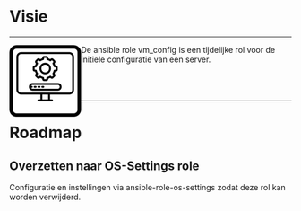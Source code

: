 # Visie
***

<img src="media/icon_vm_config.png" align="left" height="128" width="128" />
De ansible role vm_config is een tijdelijke rol voor de initiele configuratie van een server.<br/>
<br/>
<br/>
<br/>

***


# Roadmap


## Overzetten naar OS-Settings role
Configuratie en instellingen via ansible-role-os-settings zodat deze rol kan worden verwijderd.<br/>
<br/>
